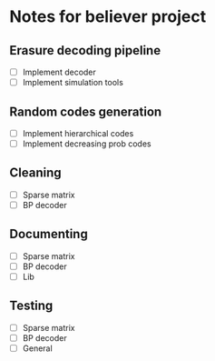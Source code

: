 # Notes for believer project

## Erasure decoding pipeline
- [ ] Implement decoder
- [ ] Implement simulation tools

## Random codes generation
- [ ] Implement hierarchical codes
- [ ] Implement decreasing prob codes

## Cleaning
- [ ] Sparse matrix
- [ ] BP decoder

## Documenting
- [ ] Sparse matrix
- [ ] BP decoder
- [ ] Lib

## Testing
- [ ] Sparse matrix
- [ ] BP decoder
- [ ] General
